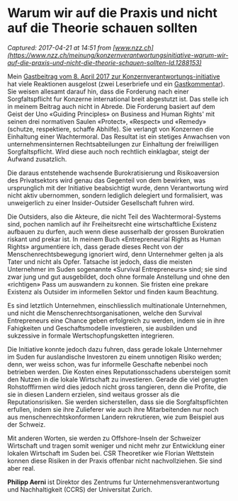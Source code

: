 # Warum wir auf die Praxis und nicht auf die Theorie schauen sollten

_Captured: 2017-04-21 at 14:51 from [www.nzz.ch](https://www.nzz.ch/meinung/konzernverantwortungsinitiative-warum-wir-auf-die-praxis-und-nicht-die-theorie-schauen-sollten-ld.1288153)_

Mein [Gastbeitrag vom 8. April 2017 zur Konzernverantwortungs-initiative](https://www.nzz.ch/meinung/konzernverantwortungsinitiative-nicht-nur-bestrafen-sondern-auch-belohnen-ld.1085405) hat viele Reaktionen ausgelost (zwei Leserbriefe und ein [Gastkommentar](https://www.nzz.ch/meinung/konzernverantwortungsinitiative-verbindliche-regeln-fuer-unternehmen-ld.1287901)). Sie weisen allesamt darauf hin, dass die Forderung nach einer Sorgfaltspflicht fur Konzerne international breit abgestutzt ist. Das stelle ich in meinem Beitrag auch nicht in Abrede. Die Forderung basiert auf dem Geist der Uno «Guiding Principles» on Business and Human Rights' mit seinen drei normativen Saulen «Protect», «Respect» und «Remedy» (schutze, respektiere, schaffe Abhilfe). Sie verlangt von Konzernen die Einhaltung einer Wachtermoral. Das Resultat ist ein stetiges Anwachsen von unternehmensinternen Rechtsabteilungen zur Einhaltung der freiwilligen Sorgfaltspflicht. Wird diese auch noch rechtlich einklagbar, steigt der Aufwand zusatzlich.

Die daraus entstehende wachsende Burokratisierung und Risikoaversion des Privatsektors wird genau das Gegenteil von dem bewirken, was ursprunglich mit der Initiative beabsichtigt wurde, denn Verantwortung wird nicht aktiv ubernommen, sondern lediglich delegiert und formalisiert, was unweigerlich zu einer Insider-Outsider Gesellschaft fuhren wird.

Die Outsiders, also die Akteure, die nicht Teil des Wachtermoral-Systems sind, pochen namlich auf ihr Freiheitsrecht eine wirtschaftliche Existenz aufbauen zu durfen, auch wenn diese ausserhalb der grossen Burokratien riskant und prekar ist. In meinem Buch «Entrepreneurial Rights as Human Rights» argumentiere ich, dass gerade dieses Recht von der Menschenrechtsbewegung ignoriert wird, denn Unternehmer gelten ja als Tater und nicht als Opfer. Tatsache ist jedoch, dass die meisten Unternehmer im Suden sogenannte «Survival Entrepreneurs» sind; sie sind zwar jung und gut ausgebildet, doch ohne formale Anstellung und ohne den «richtigen» Pass um auswandern zu konnen. Sie fristen eine prekare Existenz als Outsider im informellen Sektor und finden kaum Beachtung.

Es sind letztlich Unternehmen, einschliesslich multinationale Unternehmen, und nicht die Menschenrechtsorganisationen, welche den Survival Entrepreneurs eine Chance geben erfolgreich zu werden, indem sie in ihre Fahigkeiten und Geschaftsmodelle investieren, sie ausbilden und sukzessive in formale Wertschopfungsketten integrieren.

Die Initiative konnte jedoch dazu fuhren, dass gerade lokale Unternehmer im Suden fur auslandische Investoren zu einem unnotigen Risiko werden; denn, wer weiss schon, was fur informelle Geschafte nebenbei noch betrieben werden. Die Kosten eines Reputationsschadens ubersteigen somit den Nutzen in die lokale Wirtschaft zu investieren. Gerade die viel gerugten Rohstofffirmen wird dies jedoch nicht gross tangieren, denn die Profite, die sie in diesen Landern erzielen, sind weitaus grosser als die Reputationsrisiken. Sie werden sicherstellen, dass sie die Sorgfaltspflichten erfullen, indem sie ihre Zulieferer wie auch ihre Mitarbeitenden nur noch aus menschenrechtskonformen Landern rekrutieren, wie zum Beispiel aus der Schweiz.

Mit anderen Worten, sie werden zu Offshore-Inseln der Schweizer Wirtschaft und tragen somit weniger und nicht mehr zur Entwicklung einer lokalen Wirtschaft im Suden bei. CSR Theoretiker wie Florian Wettstein konnen diese Risiken in der Praxis offenbar nicht nachvollziehen. Sie sind aber real.

**Philipp Aerni** ist Direktor des Zentrums fur Unternehmensverantwortung und Nachhaltigkeit (CCRS) der Universitat Zurich.
